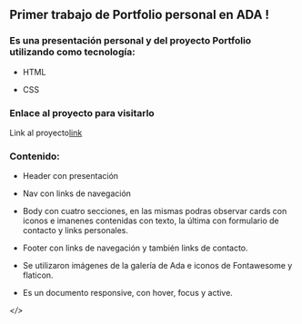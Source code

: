 ## Primer trabajo de Portfolio personal en ADA !

### Es una presentación personal y del proyecto Portfolio utilizando como tecnología:

- HTML

- CSS

### Enlace al proyecto para visitarlo

Link al proyecto[link](https://kariulrich.github.io/Portfolio/)

### Contenido:

- Header con presentación

- Nav con links de navegación

- Body con cuatro secciones, en las mismas podras observar cards con iconos e imanenes contenidas con texto, la última con formulario de contacto y links personales.

- Footer con links de navegación y también links de contacto.

- Se utilizaron imágenes de la galería de Ada e iconos de Fontawesome y flaticon.

- Es un documento responsive, con hover, focus y active.

<i class="fas fa-bug"></>

